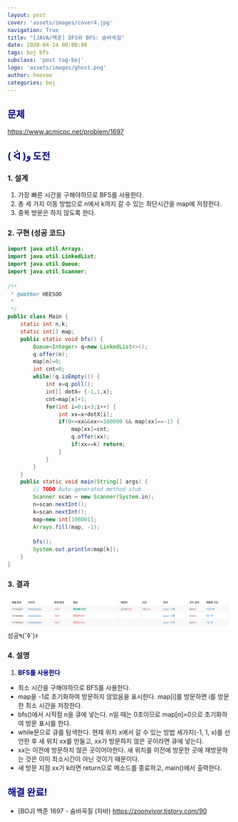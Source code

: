 ```yaml
---
layout: post
cover: 'assets/images/cover4.jpg'
navigation: True
title: "[JAVA/백준] DFS와 BFS: 숨바꼭질"
date: 2020-04-14 00:00:00
tags: boj bfs
subclass: 'post tag-boj'
logo: 'assets/images/ghost.png'
author: heesoo
categories: boj
---
```

## <span style="color:navy">문제</span>
<https://www.acmicpc.net/problem/1697>

## <span style="color:navy">( ᐛ )و 도전</span>

### 1. 설계
1. 가장 빠른 시간을 구해야하므로 BFS를 사용한다.
2. 총 세 가지 이동 방법으로 n에서 k까지 갈 수 있는 최단시간을 map에 저장한다.
3. 중복 방문은 하지 않도록 한다.

### 2. 구현 (성공 코드)
```java
import java.util.Arrays;
import java.util.LinkedList;
import java.util.Queue;
import java.util.Scanner;

/**
 * @author HEESOO
 *
 */
public class Main {
	static int n,k;
	static int[] map;
	public static void bfs() {
		Queue<Integer> q=new LinkedList<>();
		q.offer(n);
		map[n]=0;
		int cnt=0;
		while(!q.isEmpty()) {
			int x=q.poll();
			int[] dotX= {-1,1,x};
			cnt=map[x]+1;
			for(int i=0;i<3;i++) {
				int xx=x+dotX[i];
				if(0<=xx&&xx<=100000 && map[xx]==-1) {
					map[xx]=cnt;
					q.offer(xx);
					if(xx==k) return;
				}
			}
		}
	}
	public static void main(String[] args) {
		// TODO Auto-generated method stub
		Scanner scan = new Scanner(System.in);
		n=scan.nextInt();
		k=scan.nextInt();
		map=new int[100001];
		Arrays.fill(map, -1);
		
		bfs();
		System.out.println(map[k]);
	}
}

 ```

### 3. 결과
![실행결과](./assets/images/200414_4.PNG)
성공٩(˘◊˘)۶ 

### 4. 설명
1. **<span style="color:navy">BFS를 사용한다</span>**
- 최소 시간을 구해야하므로 BFS를 사용한다.
- map을 -1로 초기화하여 방문하지 않았음을 표시한다. map[i]를 방문하면 i를 방문한 최소 시간을 저장한다.
- bfs()에서 시작점 n을 큐에 넣는다. n일 때는 0초이므로 map[n]=0으로 초기화하여 방문 표시를 한다. 
- while문으로 큐를 탐색한다. 현재 위치 x에서 갈 수 있는 방법 세가지(-1, 1, x)를 선언한 후 새 위치 xx를 만들고, xx가 방문하지 않은 곳이라면 큐에 넣는다. 
- xx는 이전에 방문하지 않은 곳이어야한다. 새 위치를 이전에 방문한 곳에 재방문하는 것은 이미 최소시간이 아닌 것이기 때문이다.
- 새 방문 지점 xx가 k라면 return으로 메소드를 종료하고, main()에서 출력한다.

## <span style="color:navy">해결 완료!</span>
- [BOJ] 백준 1697 - 숨바꼭질 (자바) <https://zoonvivor.tistory.com/90>
